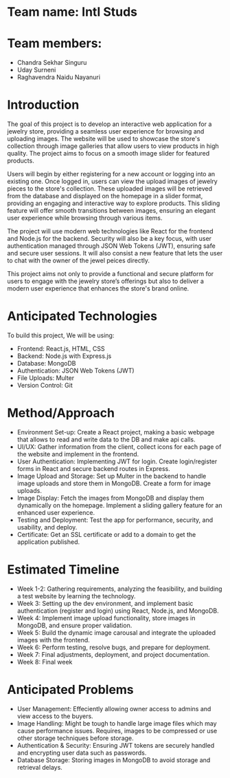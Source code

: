 # Team name: Intl Studs

# Team members: 
- Chandra Sekhar Singuru
- Uday Surneni
- Raghavendra Naidu Nayanuri

# Introduction

The goal of this project is to develop an interactive web application for a jewelry store, providing a seamless user experience for browsing and uploading images. The website will be used to showcase the store's collection through image galleries that allow users to view products in high quality. The project aims to focus on a smooth image slider for featured products.

Users will begin by either registering for a new account or logging into an existing one. Once logged in, users can view the upload images of jewelry pieces to the store's collection. These uploaded images will be retrieved from the database and displayed on the homepage in a slider format, providing an engaging and interactive way to explore products. This sliding feature will offer smooth transitions between images, ensuring an elegant user experience while browsing through various items.

The project will use modern web technologies like React for the frontend and Node.js for the backend. Security will also be a key focus, with user authentication managed through JSON Web Tokens (JWT), ensuring safe and secure user sessions. It will also consist a new feature that lets the user to chat with the owner of the jewel peices directly.

This project aims not only to provide a functional and secure platform for users to engage with the jewelry store’s offerings but also to deliver a modern user experience that enhances the store's brand online.

# Anticipated Technologies

To build this project, We will be using:

- Frontend: React.js, HTML, CSS
- Backend: Node.js with Express.js 
- Database: MongoDB 
- Authentication: JSON Web Tokens (JWT)
- File Uploads: Multer
- Version Control: Git

# Method/Approach

- Environment Set-up: Create a React project, making a basic webpage that allows to read and write data to the DB and make api calls.
- UI/UX: Gather information from the client, collect icons for each page of the website and implement in the frontend.
- User Authentication: Implementing JWT for login. Create login/register forms in React and secure backend routes in Express.
- Image Upload and Storage: Set up Multer in the backend to handle image uploads and store them in MongoDB. Create a form for image uploads.
- Image Display: Fetch the images from MongoDB and display them dynamically on the homepage. Implement a sliding gallery feature for an enhanced user experience.
- Testing and Deployment: Test the app for performance, security, and usability, and deploy.
- Certificate: Get an SSL certificate or add to a domain to get the application published.

# Estimated Timeline

- Week 1-2: Gathering requirements, analyzing the feasibility, and building a test website by learning the technology. 
- Week 3: Setting up the dev environment, and implement basic authentication (register and login) using React, Node.js, and MongoDB.
- Week 4: Implement image upload functionality, store images in MongoDB, and ensure proper validation.
- Week 5: Build the dynamic image carousal and integrate the uploaded images with the frontend.
- Week 6: Perform testing, resolve bugs, and prepare for deployment.
- Week 7: Final adjustments, deployment, and project documentation.
- Week 8: Final week

# Anticipated Problems

- User Management: Effeciently allowing owner access to admins and view access to the buyers. 
- Image Handling: Might be tough to handle large image files which may cause performance issues. Requires, images to be compressed or use other storage techniques before storage.
- Authentication & Security: Ensuring JWT tokens are securely handled and encrypting user data such as passwords.
- Database Storage: Storing images in MongoDB to avoid storage and retrieval delays.
